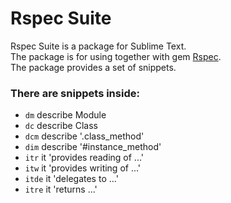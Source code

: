 # Rspec Suite

Rspec Suite is a package for Sublime Text.   
The package is for using together with gem [Rspec](https://github.com/rspec/rspec).   
The package provides a set of snippets.   

### There are snippets inside:
* `dm` describe Module
* `dc` describe Class
* `dcm` describe '.class_method'
* `dim` describe '#instance_method'
* `itr` it 'provides reading of ...'
* `itw` it 'provides writing of ...'
* `itde` it 'delegates to ...'
* `itre` it 'returns ...'
